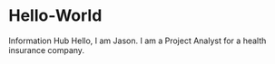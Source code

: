 # Hello-World
Information Hub
Hello,
I am Jason. I am a Project Analyst for a health insurance company.
